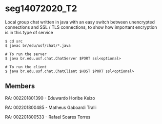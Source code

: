 # seg14072020_T2
Local group chat written in java with an easy switch between unencrypted connections and SSL / TLS connections, to show how important encryption is in this type of service

```
$ cd src
$ javac br/edu/usf/chat/*.java

# To run the server
$ java br.edu.usf.chat.ChatServer $PORT ssl<optional>

# To run the client
$ java br.edu.usf.chat.ChatClient $HOST $PORT ssl<optional>
```

## Members
<p>RA: 002201801390 - Eduwardo Horibe Keizo</p>
<p>RA: 002201800485 - Matheus Gaboardi Tralli</p>
<p>RA: 002201800533 - Rafael Soares Torres</p>
